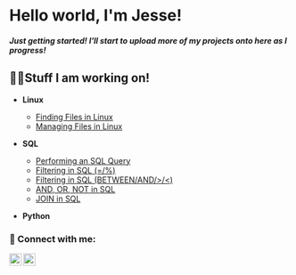 <h1>Hello world, I'm Jesse! <br/>
<h5>Just getting started! I'll start to upload more of my projects onto here as I progress!<br/>


<h2>👨‍💻Stuff I am working on!</h2>

- <b>Linux</b>
  - [Finding Files in Linux](https://github.com/yooJess/FindingFilesInLinux/tree/main)
  - [Managing Files in Linux](https://github.com/yooJess/Creating-and-Managing-Files-in-Linux/tree/main)
  <!-- Need to put links here, so they can navigate to the site
  - [Linux Project 3] -->
    
- <b>SQL</b>
  - [Performing an SQL Query](https://github.com/yooJess/Perform-SQL-Query)
  - [Filtering in SQL (=/%)](https://github.com/yooJess/Filter-SQL-Query)
  - [Filtering in SQL (BETWEEN/AND/>/<)](https://github.com/yooJess/Filter-in-SQL-Continued)
  - [AND, OR, NOT in SQL](https://github.com/yooJess/AND-OR-NOT-Filter-in-SQL/tree/main)
  - [JOIN in SQL](https://github.com/yooJess/SQL-Join/tree/main)
  <!-- Need to put links here, so they can navigate to the site
  - [SQL Project 3]-->

- <b>Python</b>
<!-- Need to put links here, so they can navigate to the site
  - [Python Project 1]-->

<h3> 🤳 Connect with me:</h3>

[<img align="left" alt="JesseHer | LinkedIn" width="22px" src="https://cdn.jsdelivr.net/npm/simple-icons@v3/icons/linkedin.svg" />][linkedin]
[<img align="left" alt="JesseHer | YouTube" width="22px" src="https://cdn-icons-png.flaticon.com/512/174/174883.png?w=826&t=st=1689710605~exp=1689711205~hmac=96d4bcf2ab93e2852f539cd9c2fa76b68dc3ae2b7a30e7d4546a8e17c1e04c65" />][youtube]

[youtube]: https://www.youtube.com/c/yoojesss
[linkedin]: https://linkedin.com/in/jesseher

<!--
Here are some ideas to get you started:

- 🔭 I’m currently working on ...
- 🌱 I’m currently learning ...
- 👯 I’m looking to collaborate on ...
- 🤔 I’m looking for help with ...
- 💬 Ask me about ...
- 📫 How to reach me: ...
- 😄 Pronouns: ...
- ⚡ Fun fact: ...
-->
